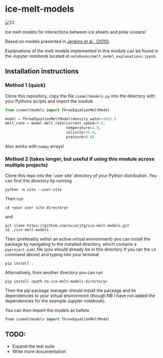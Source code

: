 # ice-melt-models

![CI](https://github.com/oscarjtg/ice-melt-models/actions/workflows/ci.yml/badge.svg)

Ice melt models for interactions between ice sheets and polar oceans!

Based on models presented in [Jenkins et al., (2010)](https://doi.org/10.1175/2010JPO4317.1).

Explanations of the melt models implemented in this module can be found in the Jupyter notebook located at `notebooks/melt_model_explanations.ipynb`.

## Installation instructions

### Method 1 (quick)

Clone this repository, copy the file `icemeltmodels.py` into the directory with your Pythons scripts and import the module
```python
from icemeltmodels import ThreeEquationMeltModel

model = ThreeEquationMeltModel(density_water=1025.)
melt_rate = model.melt_rate(current_speed=0.5, 
                            temperature=2.0,
                            salinity=35.0,
                            pressure=0.0)
```

Also works with `numpy` arrays!

### Method 2 (takes longer, but useful if using this module across multiple projects)

Clone this repo into the `user site' directory of your Python distribution. You can find this directory by running
```
python -m site --user-site
```
Then run 
```
cd <your user site directory>
```
and 
```
git clone https://github.com/oscarjtg/ice-melt-models.git
cd ./ice-melt-models
```

Then (preferably within an active virtual environment) you can install the package by navigating to the installed directory, which contains a `pyproject.yaml` file 
(you should already be in this directory if you ran the `cd` command above) 
and typing into your terminal
```
pip install .
```
Alternatively, from another directory you can run
```
pip install <path-to-ice-melt-models-directory>
```

Then the pip package manager should install the package and its dependencies to your virtual environment (though NB I have not added the dependencies for the example Jupyter notebook).

You can then import the models as before
```python
from icemeltmodels import ThreeEquationMeltModel
```

## TODO:
* Expand the test suite
* Write more documentation